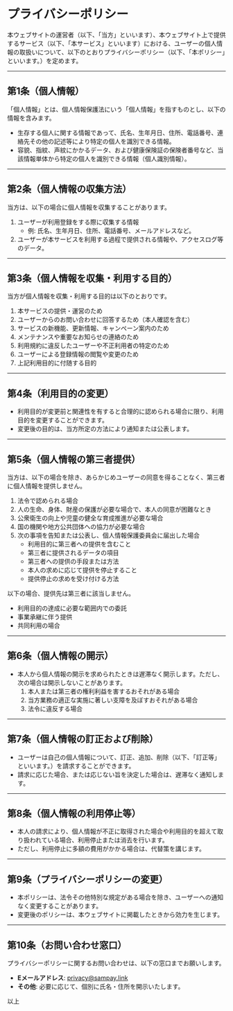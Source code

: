 # プライバシーポリシー

本ウェブサイトの運営者（以下、「当方」といいます）、本ウェブサイト上で提供するサービス（以下、「本サービス」といいます）における、ユーザーの個人情報の取扱いについて、以下のとおりプライバシーポリシー（以下、「本ポリシー」といいます。）を定めます。

---

## 第1条（個人情報）

「個人情報」とは、個人情報保護法にいう「個人情報」を指すものとし、以下の情報を含みます。

- 生存する個人に関する情報であって、氏名、生年月日、住所、電話番号、連絡先その他の記述等により特定の個人を識別できる情報。
- 容貌、指紋、声紋にかかるデータ、および健康保険証の保険者番号など、当該情報単体から特定の個人を識別できる情報（個人識別情報）。

---

## 第2条（個人情報の収集方法）

当方は、以下の場合に個人情報を収集することがあります。

1. ユーザーが利用登録をする際に収集する情報
    - 例: 氏名、生年月日、住所、電話番号、メールアドレスなど。
2. ユーザーが本サービスを利用する過程で提供される情報や、アクセスログ等のデータ。

---

## 第3条（個人情報を収集・利用する目的）

当方が個人情報を収集・利用する目的は以下のとおりです。

1. 本サービスの提供・運営のため
2. ユーザーからのお問い合わせに回答するため（本人確認を含む）
3. サービスの新機能、更新情報、キャンペーン案内のため
4. メンテナンスや重要なお知らせの連絡のため
5. 利用規約に違反したユーザーや不正利用者の特定のため
6. ユーザーによる登録情報の閲覧や変更のため
7. 上記利用目的に付随する目的

---

## 第4条（利用目的の変更）

- 利用目的が変更前と関連性を有すると合理的に認められる場合に限り、利用目的を変更することができます。
- 変更後の目的は、当方所定の方法により通知または公表します。

---

## 第5条（個人情報の第三者提供）

当方は、以下の場合を除き、あらかじめユーザーの同意を得ることなく、第三者に個人情報を提供しません。

1. 法令で認められる場合
2. 人の生命、身体、財産の保護が必要な場合で、本人の同意が困難なとき
3. 公衆衛生の向上や児童の健全な育成推進が必要な場合
4. 国の機関や地方公共団体への協力が必要な場合
5. 次の事項を告知または公表し、個人情報保護委員会に届出した場合
    - 利用目的に第三者への提供を含むこと
    - 第三者に提供されるデータの項目
    - 第三者への提供の手段または方法
    - 本人の求めに応じて提供を停止すること
    - 提供停止の求めを受け付ける方法

以下の場合、提供先は第三者に該当しません。

- 利用目的の達成に必要な範囲内での委託
- 事業承継に伴う提供
- 共同利用の場合

---

## 第6条（個人情報の開示）

- 本人から個人情報の開示を求められたときは遅滞なく開示します。ただし、次の場合は開示しないことがあります。
    1. 本人または第三者の権利利益を害するおそれがある場合
    2. 当方業務の適正な実施に著しい支障を及ぼすおそれがある場合
    3. 法令に違反する場合

---

## 第7条（個人情報の訂正および削除）

- ユーザーは自己の個人情報について、訂正、追加、削除（以下、「訂正等」といいます。）を請求することができます。
- 請求に応じた場合、または応じない旨を決定した場合は、遅滞なく通知します。

---

## 第8条（個人情報の利用停止等）

- 本人の請求により、個人情報が不正に取得された場合や利用目的を超えて取り扱われている場合、利用停止または消去を行います。
- ただし、利用停止に多額の費用がかかる場合は、代替策を講じます。

---

## 第9条（プライバシーポリシーの変更）

- 本ポリシーは、法令その他特別な規定がある場合を除き、ユーザーへの通知なく変更することがあります。
- 変更後のポリシーは、本ウェブサイトに掲載したときから効力を生じます。

---

## 第10条（お問い合わせ窓口）

プライバシーポリシーに関するお問い合わせは、以下の窓口までお願いします。

- **Eメールアドレス**: privacy@sampay.link
- **その他**: 必要に応じて、個別に氏名・住所を開示いたします。

以上
